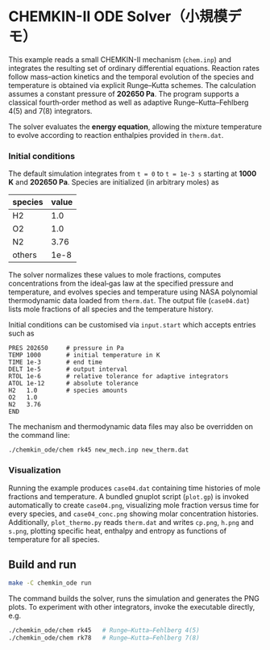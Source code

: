 # CHEMKIN-II ODE Solver（小規模デモ）

This example reads a small CHEMKIN-II mechanism (`chem.inp`) and integrates the
resulting set of ordinary differential equations.  Reaction rates follow
mass–action kinetics and the temporal evolution of the species and temperature
is obtained via explicit Runge–Kutta schemes.  The calculation assumes a
constant pressure of **202650 Pa**.  The program supports a classical
fourth‑order method as well as adaptive Runge–Kutta–Fehlberg 4(5) and 7(8)
integrators.

The solver evaluates the **energy equation**, allowing the mixture temperature
to evolve according to reaction enthalpies provided in `therm.dat`.

### Initial conditions

The default simulation integrates from `t = 0` to `t = 1e-3 s` starting at
**1000 K** and **202650 Pa**.  Species are initialized (in arbitrary moles) as

| species | value |
|---------|-------|
| H2      | 1.0   |
| O2      | 1.0   |
| N2      | 3.76  |
| others  | 1e-8  |

The solver normalizes these values to mole fractions, computes concentrations
from the ideal‑gas law at the specified pressure and temperature, and evolves
species and temperature using NASA polynomial thermodynamic data loaded from
`therm.dat`.  The output file (`case04.dat`) lists mole fractions of all
species and the temperature history.

Initial conditions can be customised via `input.start` which accepts entries such
as

```
PRES 202650     # pressure in Pa
TEMP 1000       # initial temperature in K
TIME 1e-3       # end time
DELT 1e-5       # output interval
RTOL 1e-6       # relative tolerance for adaptive integrators
ATOL 1e-12      # absolute tolerance
H2   1.0        # species amounts
O2   1.0
N2   3.76
END
```

The mechanism and thermodynamic data files may also be overridden on the
command line:

```
./chemkin_ode/chem rk45 new_mech.inp new_therm.dat
```

### Visualization

Running the example produces `case04.dat` containing time histories of mole
fractions and temperature.  A bundled gnuplot script (`plot.gp`) is invoked
automatically to create `case04.png`, visualizing mole fraction versus time for
every species, and `case04_conc.png` showing molar concentration histories.
Additionally, `plot_thermo.py` reads `therm.dat` and writes `cp.png`,
`h.png` and `s.png`, plotting specific heat, enthalpy and entropy as functions
of temperature for all species.

## Build and run

```bash
make -C chemkin_ode run
```

The command builds the solver, runs the simulation and generates the PNG plots.
To experiment with other integrators, invoke the executable directly, e.g.

```bash
./chemkin_ode/chem rk45   # Runge–Kutta–Fehlberg 4(5)
./chemkin_ode/chem rk78   # Runge–Kutta–Fehlberg 7(8)
```
